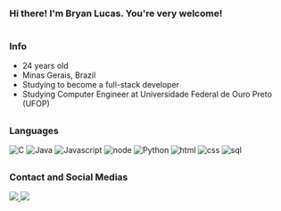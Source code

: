 ### Hi there! I'm Bryan Lucas. You're very welcome! 
#

### Info

<ul>
  <li>24 years old</li>
  <li>Minas Gerais, Brazil</li>
  <li>Studying to become a full-stack developer</li>
  <li>Studying Computer Engineer at Universidade Federal de Ouro Preto (UFOP)</li>
</ul>

 ##




##  

### Languages

![C](https://img.shields.io/badge/C-00599C?style=for-the-badge&logo=c&logoColor=white)
![Java](https://img.shields.io/badge/Java-ED8B00?style=for-the-badge&logo=java&logoColor=white)
![Javascript](https://img.shields.io/badge/JavaScript-323330?style=for-the-badge&logo=javascript&logoColor=F7DF1E)
![node](https://img.shields.io/badge/Node.js-43853D?style=for-the-badge&logo=node.js&logoColor=white)
![Python](https://img.shields.io/badge/python-3670A0?style=for-the-badge&logo=python&logoColor=ffdd54)
![html](https://img.shields.io/badge/HTML5-E34F26?style=for-the-badge&logo=html5&logoColor=white)
![css](https://img.shields.io/badge/CSS3-1572B6?style=for-the-badge&logo=css3&logoColor=white)
![sql](https://img.shields.io/badge/MySQL-00000F?style=for-the-badge&logo=mysql&logoColor=white)


##

### Contact and Social Medias

<a href="mailto:bryanltpinto@gmail.com" alt="gmail" target="_blank">
<img src="https://img.shields.io/badge/Gmail-D14836?style=for-the-badge&logo=gmail&logoColor=white&link=mailto:bryanltpinto@gmail.com" />
</a>

<a href="https://www.linkedin.com/in/bryan-pinto-1b1354213" alt="linkedin" target="_blank">
<img src="https://img.shields.io/badge/LinkedIn-0077B5?style=for-the-badge&logo=linkedin&logoColor=white">
</a>
 
 ##


